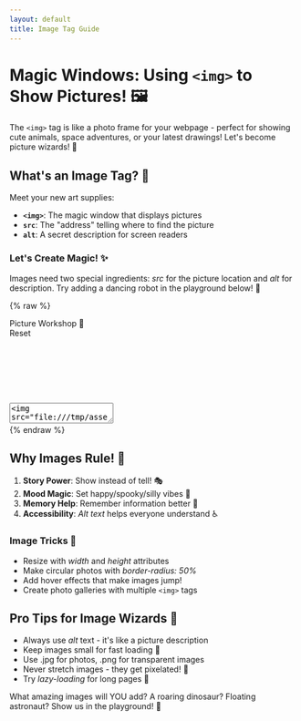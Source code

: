 ```yaml
---
layout: default
title: Image Tag Guide
---
```


# Magic Windows: Using `<img>` to Show Pictures! 🖼️

The `<img>` tag is like a photo frame for your webpage - perfect for showing cute animals, space adventures, or your latest drawings! Let's become picture wizards! 🧙

## What's an Image Tag? 🧐

Meet your new art supplies:
- **`<img>`**: The magic window that displays pictures
- **`src`**: The "address" telling where to find the picture
- **`alt`**: A secret description for screen readers

### Let's Create Magic! ✨
Images need two special ingredients: _src_ for the picture location and _alt_ for description. Try adding a dancing robot in the playground below! 🤖

{% raw %}
<div class='demo-container'>
  <div class='demo-title'>
    <div>Picture Workshop 🎨</div>
    <div class='reset-button'>Reset</div>
  </div>
  <div class='code-container'>
    <textarea id="code" name="code">
<img src="/assets/cat.jpg"></textarea>
    <iframe id="preview" style="border:none;"></iframe>
  </div>
</div>

<script>
  // Standard interactive script
  var textarea = document.getElementById('code');
  var initialContent = textarea.value;
  
  document.querySelector('.reset-button').addEventListener('click', function() {
    editor.setValue(initialContent);
    updatePreview();
  });

  var editor = CodeMirror.fromTextArea(document.getElementById('code'), {
    mode: 'xml',
    lineNumbers: true,
    theme: 'dracula',
    matchBrackets: true
  });

  function updatePreview() {
    var iframe = document.getElementById('preview');
    var content = editor.getValue();
    content += "<style>img {border-radius: 6px;width: 250px;height: 300px;object-fit: cover;}</style>"
    var doc = iframe.contentWindow.document;
    doc.open();
    doc.write(content);
    doc.close();
  }

  editor.on('change', updatePreview);
  updatePreview();
</script>
{% endraw %}

## Why Images Rule! 🌟


1. **Story Power**: Show instead of tell! 🎭
2. **Mood Magic**: Set happy/spooky/silly vibes 🎃
3. **Memory Help**: Remember information better 🧠
4. **Accessibility**: _Alt text_ helps everyone understand ♿

### Image Tricks 🎩
- Resize with _width_ and _height_ attributes
- Make circular photos with _border-radius: 50%_
- Add hover effects that make images jump! 
- Create photo galleries with multiple `<img>` tags

## Pro Tips for Image Wizards 🔮

- Always use _alt_ text - it's like a picture description
- Keep images small for fast loading 🚀
- Use .jpg for photos, .png for transparent images
- Never stretch images - they get pixelated! 🧊
- Try _lazy-loading_ for long pages 📜

What amazing images will YOU add? A roaring dinosaur? Floating astronaut? Show us in the playground! 🚀